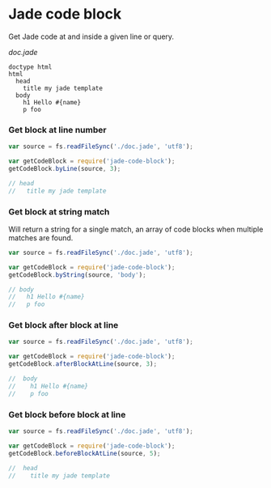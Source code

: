 # Jade code block
Get Jade code at and inside a given line or query.


_doc.jade_
```jade
doctype html
html
  head
    title my jade template
  body
    h1 Hello #{name}
    p foo
```

### Get block at line number
```js
var source = fs.readFileSync('./doc.jade', 'utf8');

var getCodeBlock = require('jade-code-block');
getCodeBlock.byLine(source, 3);

// head
//   title my jade template
```

### Get block at string match
Will return a string for a single match, an array of code blocks when multiple matches are found.

```js
var source = fs.readFileSync('./doc.jade', 'utf8');

var getCodeBlock = require('jade-code-block');
getCodeBlock.byString(source, 'body');

// body
//   h1 Hello #{name}
//   p foo
```

### Get block after block at line
```js
var source = fs.readFileSync('./doc.jade', 'utf8');

var getCodeBlock = require('jade-code-block');
getCodeBlock.afterBlockAtLine(source, 3);

//  body
//    h1 Hello #{name}
//    p foo
```

### Get block before block at line
```js
var source = fs.readFileSync('./doc.jade', 'utf8');

var getCodeBlock = require('jade-code-block');
getCodeBlock.beforeBlockAtLine(source, 5);

//  head
//    title my jade template
```